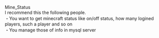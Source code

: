 Mine_Status<br>
I recommend this the following people.<br>
・You want to get minecraft status like on/off status, how many logined players, such a player and so on<br>
・You manage those of info in mysql server

